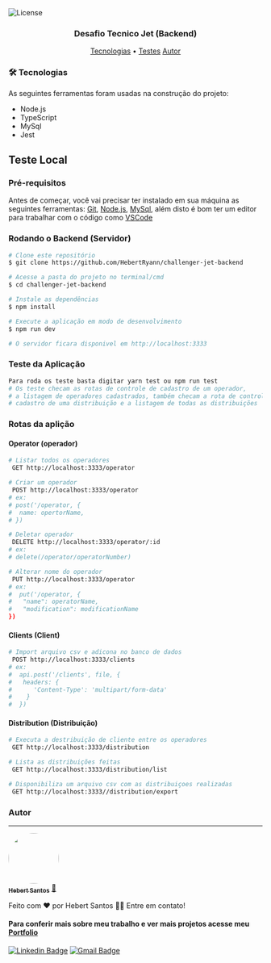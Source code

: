 <img alt="License" src="https://img.shields.io/badge/license-MIT-brightgreen">


<h3 align="center">
    Desafio Tecnico Jet (Backend)
</h3>


<p align="center">
 <a href="#-tecnologias">Tecnologias</a> • 
 <a href="#teste-da-aplicação">Testes</a>
 <a href="#autor">Autor</a>
</p>

### 🛠 Tecnologias

As seguintes ferramentas foram usadas na construção do projeto:

- Node.js
- TypeScript
- MySql
- Jest

## Teste Local
### Pré-requisitos

Antes de começar, você vai precisar ter instalado em sua máquina as seguintes ferramentas:
[Git](https://git-scm.com), [Node.js](https://nodejs.org/en/), [MySql](https://dev.mysql.com/downloads/mysql/), além disto é bom ter um editor para trabalhar com o código como [VSCode](https://code.visualstudio.com/)

### Rodando o Backend (Servidor)

```bash
# Clone este repositório
$ git clone https://github.com/HebertRyann/challenger-jet-backend

# Acesse a pasta do projeto no terminal/cmd
$ cd challenger-jet-backend

# Instale as dependências
$ npm install

# Execute a aplicação em modo de desenvolvimento
$ npm run dev

# O servidor ficara disponivel em http://localhost:3333
```
### Teste da Aplicação
```bash
Para roda os teste basta digitar yarn test ou npm run test
# Os teste checam as rotas de controle de cadastro de um operador,
# a listagem de operadores cadastrados, também checam a rota de controle de
# cadastro de uma distribuição e a listagem de todas as distribuições
```

### Rotas da aplição

#### Operator (operador)

```bash
# Listar todos os operadores
 GET http://localhost:3333/operator

# Criar um operador
 POST http://localhost:3333/operator 
# ex:
# post('/operator, {
#  name: opertorName,
# })

# Deletar operador
 DELETE http://localhost:3333/operator/:id
# ex:
# delete(/operator/operatorNumber)

# Alterar nome do operador
 PUT http://localhost:3333/operator
# ex: 
#  put('/operator, {
#   "name": operatorName,
#   "modification": modificationName
})
```

#### Clients (Client)

```bash
# Import arquivo csv e adicona no banco de dados
 POST http://localhost:3333/clients
# ex:
#  api.post('/clients', file, {
#   headers: {
#      'Content-Type': 'multipart/form-data'
#    }
#  })
```

#### Distribution (Distribuição)
```bash
# Executa a destribuição de cliente entre os operadores
 GET http://localhost:3333/distribution

# Lista as distribuições feitas
 GET http://localhost:3333/distribution/list

# Disponibiliza um arquivo csv com as distribuiçoes realizadas
 GET http://localhost:3333//distribution/export

```


### Autor
---

<a href="https://www.linkedin.com/in/hebertryansantos/">
 <img style="border-radius: 50%;" src="https://avatars.githubusercontent.com/u/58072948?v=4" width="100px;" alt=""/>
 <br />
 <sub><b>Hebert Santos</b></sub></a> <a href="https://www.linkedin.com/in/hebertryansantos/" title="Perfil">🚀</a>


Feito com ❤️ por Hebert Santos 👋🏽 Entre em contato!
#### Para conferir mais sobre meu trabalho e ver mais projetos acesse meu [Portfolio](https://hebertryann.github.io/portfolio/)

[![Linkedin Badge](https://img.shields.io/badge/-Hebert-blue?style=flat-square&logo=Linkedin&logoColor=white&link=https://www.linkedin.com/in/hebertryansantos/)](https://www.linkedin.com/in/hebertryansantos/) 
[![Gmail Badge](https://img.shields.io/badge/-hebertryann40@gmail.com-c14438?style=flat-square&logo=Gmail&logoColor=white&link=mailto:hebertryann40@gmail.com)](mailto:hebertryann40@gmail.com)
